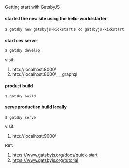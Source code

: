 Getting start with GatsbyJS

#### started the new site using the hello-world starter
`$ gatsby new gatsbyjs-kickstart`
`$ cd gatsbyjs-kickstart`

#### start dev server
`$ gatsby develop`

visit:
1. http://localhost:8000/
2. http://localhost:8000/___graphql

#### product build
`$ gatsby build`

#### serve production build locally
`$ gatsby serve`

visit:
1. http://localhost:9000/


Ref:
1. https://www.gatsbyjs.org/docs/quick-start
2. https://www.gatsbyjs.org/tutorial